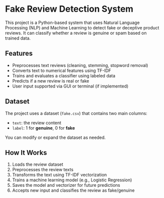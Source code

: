 #  Fake Review Detection System

This project is a Python-based system that uses Natural Language Processing (NLP) and Machine Learning to detect fake or deceptive product reviews. It can classify whether a review is genuine or spam based on trained data.

## Features

- Preprocesses text reviews (cleaning, stemming, stopword removal)
- Converts text to numerical features using TF-IDF
- Trains and evaluates a classifier using labeled data
- Predicts if a new review is real or fake
- User input supported via GUI or terminal (if implemented)

##  Dataset

The project uses a dataset (`fake.csv`) that contains two main columns:

- `text`: the review content
- `label`: 1 for **genuine**, 0 for **fake**

You can modify or expand the dataset as needed.

##  How It Works

1. Loads the review dataset
2. Preprocesses the review texts
3. Transforms the text using TF-IDF vectorization
4. Trains a machine learning model (e.g., Logistic Regression)
5. Saves the model and vectorizer for future predictions
6. Accepts new input and classifies the review as fake/genuine
